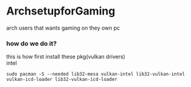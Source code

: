 # ArchsetupforGaming
arch users that wants gaming on they own pc 
### how do we do it?
this is how first install these pkg(vulkan drivers)<br/>
intel
```
sudo pacman -S --needed lib32-mesa vulkan-intel lib32-vulkan-intel vulkan-icd-loader lib32-vulkan-icd-loader
```
